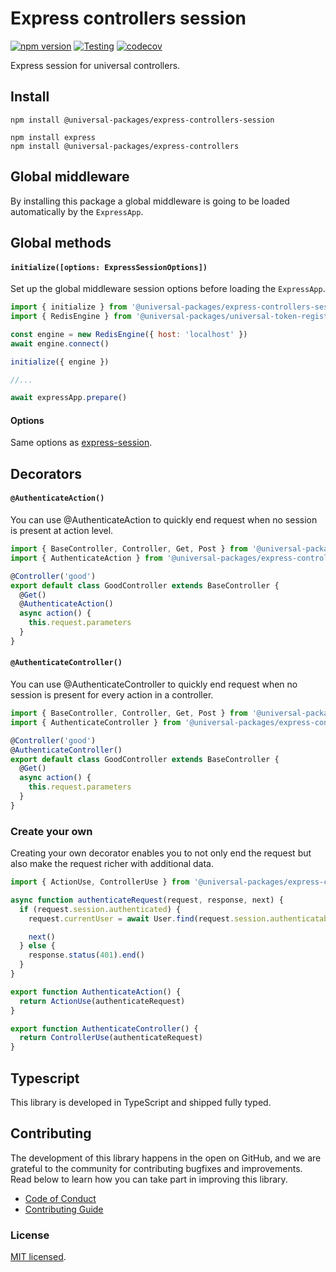 # Express controllers session

[![npm version](https://badge.fury.io/js/@universal-packages%2Fexpress-controllers-session.svg)](https://www.npmjs.com/package/@universal-packages/express-controllers-session)
[![Testing](https://github.com/universal-packages/universal-express-controllers-session/actions/workflows/testing.yml/badge.svg)](https://github.com/universal-packages/universal-express-controllers-session/actions/workflows/testing.yml)
[![codecov](https://codecov.io/gh/universal-packages/universal-express-controllers-session/branch/main/graph/badge.svg?token=CXPJSN8IGL)](https://codecov.io/gh/universal-packages/universal-express-controllers-session)

Express session for universal controllers.

## Install

```shell
npm install @universal-packages/express-controllers-session

npm install express
npm install @universal-packages/express-controllers
```

## Global middleware

By installing this package a global middleware is going to be loaded automatically by the `ExpressApp`.

## Global methods
#### **`initialize([options: ExpressSessionOptions])`**

Set up the global middleware session options before loading the `ExpressApp`.

```js
import { initialize } from '@universal-packages/express-controllers-session'
import { RedisEngine } from '@universal-packages/universal-token-registry-redis'

const engine = new RedisEngine({ host: 'localhost' })
await engine.connect()

initialize({ engine })

//...

await expressApp.prepare()
```

#### Options

Same options as [express-session](https://github.com/universal-packages/universal-express-session#options).

## Decorators
#### **`@AuthenticateAction()`**

You can use @AuthenticateAction to quickly end request when no session is present at action level.

```js
import { BaseController, Controller, Get, Post } from '@universal-packages/express-controllers'
import { AuthenticateAction } from '@universal-packages/express-controllers-session'

@Controller('good')
export default class GoodController extends BaseController {
  @Get()
  @AuthenticateAction()
  async action() {
    this.request.parameters
  }
}
```

#### **`@AuthenticateController()`**

You can use @AuthenticateController to quickly end request when no session is present for every action in a controller.

```js
import { BaseController, Controller, Get, Post } from '@universal-packages/express-controllers'
import { AuthenticateController } from '@universal-packages/express-controllers-session'

@Controller('good')
@AuthenticateController()
export default class GoodController extends BaseController {
  @Get()
  async action() {
    this.request.parameters
  }
}
```

### Create your own

Creating your own decorator enables you to not only end the request but also make the request richer with additional data.

```js
import { ActionUse, ControllerUse } from '@universal-packages/express-controllers'

async function authenticateRequest(request, response, next) {
  if (request.session.authenticated) {
    request.currentUser = await User.find(request.session.authenticatableID)

    next()
  } else {
    response.status(401).end()
  }
}

export function AuthenticateAction() {
  return ActionUse(authenticateRequest)
}

export function AuthenticateController() {
  return ControllerUse(authenticateRequest)
}
```

## Typescript

This library is developed in TypeScript and shipped fully typed.

## Contributing

The development of this library happens in the open on GitHub, and we are grateful to the community for contributing bugfixes and improvements. Read below to learn how you can take part in improving this library.

- [Code of Conduct](./CODE_OF_CONDUCT.md)
- [Contributing Guide](./CONTRIBUTING.md)

### License

[MIT licensed](./LICENSE).
